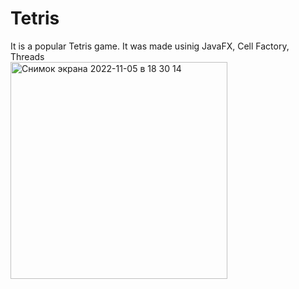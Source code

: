 # Tetris
It is a popular Tetris game. 
It was made usinig JavaFX, Cell Factory, Threads
<br>
<img width="347" alt="Снимок экрана 2022-11-05 в 18 30 14" src="https://user-images.githubusercontent.com/94521712/200127627-5fe133bb-647f-40c6-897b-65b1d5b8a2a8.png">
